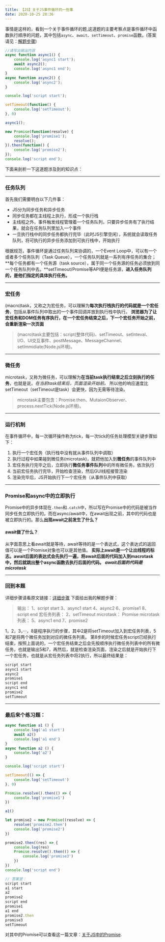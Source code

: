 ```yaml
---
title: 【JS】关于JS事件循环的一些事
date: 2020-10-25 20:36
---
```


事情是这样的，看到一个关于事件循环的题,这道题的主要考察点是事件循环中函数执行顺序的问题，其中包括`async`、`await`、`setTimeout`、`promise`函数。(答案请见：[解题步骤](#回到本题))
<!-- more -->
```javascript
//请写出输出内容
async function async1() {
    console.log('async1 start');
    await async2();
    console.log('async1 end');
}
async function async2() {
	console.log('async2');
}

console.log('script start');

setTimeout(function() {
    console.log('setTimeout');
}, 0)

async1();

new Promise(function(resolve) {
    console.log('promise1');
    resolve();
}).then(function() {
    console.log('promise2');
});
console.log('script end');
```
下面来剖析一下这道题涉及到的知识点：

---

### 任务队列
首先我们需要明白以下几件事：

- JS分为同步任务和异步任务
- 同步任务都在主线程上执行，形成一个执行栈
- 主线程之外，事件触发线程管理着一个任务队列，只要异步任务有了执行结果，就会在任务队列里加入一个事件
- 一旦执行栈中的同步任务都执行完毕（此时JS引擎空闲），系统就会读取任务队列，将可执行的异步任务添加到可执行栈中，开始执行

根据规范，事件循环是通过任务队列来协调的，一个Event Loop中，可以有一个或者多个任务队列（Task Queue），一个任务队列就是一系列有序任务的集合；**每个任务都有一个任务源（task source），属于同一个任务源的任务必须放到同一个任务队列中去。**setTimeout/Promise等API便是任务源，**进入任务队列的，是他们指定的具体执行任务。**

---

### 宏任务
(macro)task，又称之为宏任务，可以理解为**每次执行栈执行的代码就是一个宏任务**，包括从事件队列中取出的一个事件回调并放到执行栈中执行。
**浏览器为了让宏任务和DOM任务有序执行，在一个宏任务结束之后，下一个宏任务开始之前，会重新渲染一次页面**
> (macro)task主要包括：script(整体代码)、setTimeout、setInteval、I/O、UI交互事件、postMessage、MessageChannel、setImmidiate(Node.js环境)。


---

### 微任务
microtask，又称为微任务，可以理解为**在当前task执行结束之后立刻执行的任务**，也就是说，_在当前task结束后，页面渲染开始前。_
所以他的响应速度比setTimeout（setTimeout是task）会更快，因为无需等待渲染。
> microtask主要包含：Promise.then、MutaionObserver、process.nextTick(Node.js环境)。


---

### 运行机制
在事件循环中，每一次循环操作称为tick，每一次tick的任务处理模型关键步骤如下：

1. 执行一个宏任务（执行栈中没有就从事件队列中调取）
1. 执行过程中如果碰到微任务(microtask)，就把他加入到**微任务**的事件队列中
1. 宏任务执行完毕之后，立即执行**微任务事件队列**中的所有微任务，依次执行
1. 当前宏任务执行完毕，开始检查渲染，然后GUI线程接管渲染
1. 渲染完毕后，JS开始执行下一个宏任务（从事件队列中获取）

---

### Promise和async中的立即执行
Promise中的异步体现在`.then`和`.catch`中，所以写在Promise中的代码是被当作同步任务立即执行的。而在async/await中，在await出现之前，其中的代码也是被立即执行的。那么**出现await之前发生了什么？**
#### await做了什么？
从字面意思上看await就是等待，await等待的是一个表达式，这个表达式的返回值可以是一个Promise对象也可以是其他值。
**实际上await是一个让出线程的标志。await后面的表达式会先执行一遍，将await后面的代码加入到macrotask中，然后就跳出整个async函数去执行后面的代码。**
_**await后面的代码是microtask**_

---

### 回到本题
详细步骤请看原文链接：[详细步骤](https://github.com/Advanced-Frontend/Daily-Interview-Question/issues/7)
下面给出我的解题步骤：
> 输出：
> 1、script start
> 3、async1 start
> 4、async2
> 6、promise1
> 8、script end
> 宏任务列表：
> 2、setTimeout
> microtask：
> Promise microtask列表：
> 5、async1 end
> 7、promise2

1，2，3，···，8是程序执行的步骤，其中2是将setTimeout加入到宏任务列表，5和7是将两个微任务加到对应的微任务列表。
第8步的时候宏任务script已经执行结束，按照上面说的，一个宏任务结束之后会先按顺序执行微任务列表中的所有微任务，也就是输出5和7，再然后，就是检查渲染页面，渲染之后就是开始执行下一个宏任务，也就是从宏任务列表中将2执行，所以最终结果是：
```javascript
script start
async1 start
async2
promise1
script end
async1 end
promise2
setTimeout
```

---

### 最后来个练习题：
```javascript
async function a1 () {
    console.log('a1 start')
    await a2()
    console.log('a1 end')
}
async function a2 () {
    console.log('a2')
}

console.log('script start')

setTimeout(() => {
    console.log('setTimeout')
}, 0)

Promise.resolve().then(() => {
    console.log('promise1')
})

a1()

let promise2 = new Promise((resolve) => {
    resolve('promise2.then')
    console.log('promise2')
})

promise2.then((res) => {
    console.log(res)
    Promise.resolve().then(() => {
        console.log('promise3')
    })
})
console.log('script end')

// 答案是：
script start
a1 start
a2
promise2
script end
promise1
a1 end
promise2.then
promise3
setTimeout
```
对其中的Promise可以查看这一篇文章：[关于JS中的Promise](https://www.jianshu.com/p/b16e7c9e1f9f).
